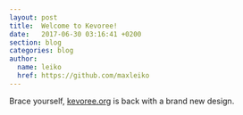 ```yaml
---
layout: post
title:  Welcome to Kevoree!
date:   2017-06-30 03:16:41 +0200
section: blog
categories: blog
author:
  name: leiko
  href: https://github.com/maxleiko
---
```

Brace yourself, [kevoree.org](https://kevoree.org) is back with a brand new design.
